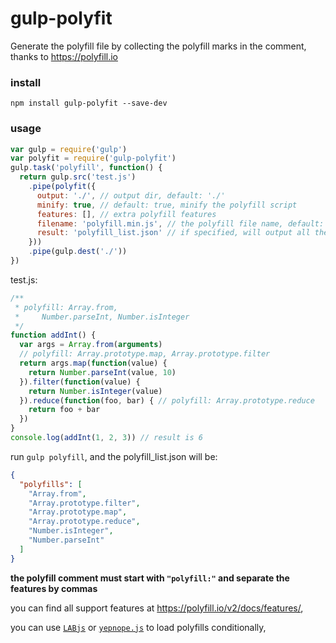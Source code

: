 # gulp-polyfit
Generate the polyfill file by collecting the polyfill marks in the comment, thanks to https://polyfill.io

### install
`npm install gulp-polyfit --save-dev`

### usage
```javascript
var gulp = require('gulp')
var polyfit = require('gulp-polyfit')
gulp.task('polyfill', function() {
  return gulp.src('test.js')
    .pipe(polyfit({
      output: './', // output dir, default: './'
      minify: true, // default: true, minify the polyfill script
      features: [], // extra polyfill features
      filename: 'polyfill.min.js', // the polyfill file name, default: polyfill.min.js
      result: 'polyfill_list.json' // if specified, will output all the polyfills name
    }))
    .pipe(gulp.dest('./'))
})
```
test.js:
```javascript
/**
 * polyfill: Array.from,
 *     Number.parseInt, Number.isInteger
 */
function addInt() {
  var args = Array.from(arguments)
  // polyfill: Array.prototype.map, Array.prototype.filter
  return args.map(function(value) {
    return Number.parseInt(value, 10)
  }).filter(function(value) {
    return Number.isInteger(value)
  }).reduce(function(foo, bar) { // polyfill: Array.prototype.reduce
    return foo + bar
  })
}
console.log(addInt(1, 2, 3)) // result is 6
```

run `gulp polyfill`, and the polyfill_list.json will be:

```json
{
  "polyfills": [
    "Array.from",
    "Array.prototype.filter",
    "Array.prototype.map",
    "Array.prototype.reduce",
    "Number.isInteger",
    "Number.parseInt"
  ]
}
```

**the polyfill comment must start with `"polyfill:"` and separate the features by commas**

you can find all support features at https://polyfill.io/v2/docs/features/,

you can use [`LABjs`](https://github.com/getify/LABjs) or [`yepnope.js`](https://github.com/SlexAxton/yepnope.js) to load polyfills conditionally,

